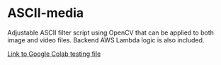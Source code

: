 # ASCII-media
 Adjustable ASCII filter script using OpenCV that can be applied to both image and video files. Backend AWS Lambda logic is also included.

[Link to Google Colab testing file](https://colab.research.google.com/drive/1TK0NicjcQxxKBvXBL7hq-_94pnu_Qrg2?usp=sharing)
